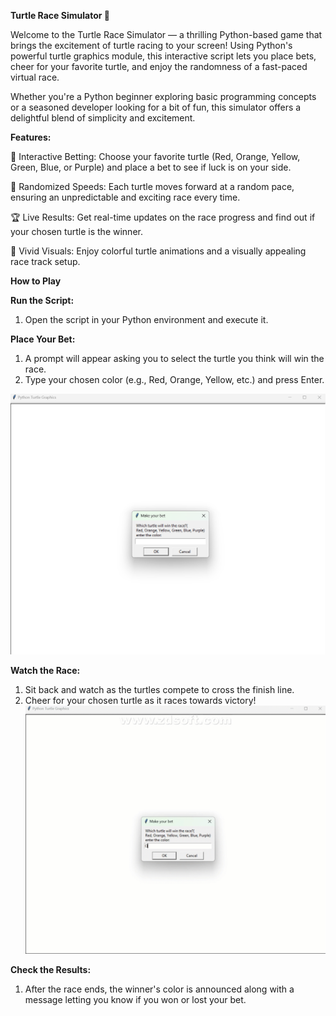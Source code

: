 **Turtle Race Simulator 🐢**

Welcome to the Turtle Race Simulator — a thrilling Python-based game that brings the excitement of turtle racing to your screen! Using Python's powerful turtle graphics module, this interactive script lets you place bets, cheer for your favorite turtle, and enjoy the randomness of a fast-paced virtual race.

Whether you're a Python beginner exploring basic programming concepts or a seasoned developer looking for a bit of fun, this simulator offers a delightful blend of simplicity and excitement.

**Features:**

🐢 Interactive Betting: Choose your favorite turtle (Red, Orange, Yellow, Green, Blue, or Purple) and place a bet to see if luck is on your side.

🎲 Randomized Speeds: Each turtle moves forward at a random pace, ensuring an unpredictable and exciting race every time.

🏆 Live Results: Get real-time updates on the race progress and find out if your chosen turtle is the winner.

🎨 Vivid Visuals: Enjoy colorful turtle animations and a visually appealing race track setup.

**How to Play**

**Run the Script:**

1. Open the script in your Python environment and execute it.

**Place Your Bet:**

1. A prompt will appear asking you to select the turtle you think will win the race.
2. Type your chosen color (e.g., Red, Orange, Yellow, etc.) and press Enter.

![Turtle Race Screenshot](images/Turtle-Race-Screenshot.png)

**Watch the Race:**

1. Sit back and watch as the turtles compete to cross the finish line.
2. Cheer for your chosen turtle as it races towards victory!
![Turtle Race Screenshot](images/Turtle-Race-Simulator.gif)

**Check the Results:**

1. After the race ends, the winner's color is announced along with a message letting you know if you won or lost your bet.
